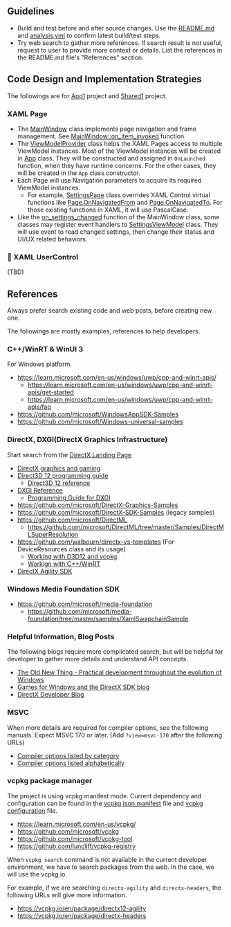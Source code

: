 

## Guidelines

- Build and test before and after source changes. Use the [README.md](../README.md) and [analysis.yml](./workflows/analysis.yml) to confirm latest build/test steps.
- Try web search to gather more references. If search result is not useful, request to user to provide more context or details. List the references in the README.md file's "References" section.

## Code Design and Implementation Strategies

The followings are for [App1](../App1/App1.vcxproj) project and [Shared1](../Shared1/Shared1.vcxproj) project.

### XAML Page

- The [MainWindow](../App1/MainWindow.xaml) class implements page navigation and frame management. See [MainWindow::on_item_invoked](../App1/MainWindow.xaml.cpp) function.
- The [ViewModelProvider](../App1/ViewModelProvider.idl) class helps the XAML Pages access to multiple ViewModel instances. Most of the ViewModel instances will be created in [App](../App1/App.xaml.cpp) class. They will be constructed and assigned in `OnLaunched` function, when they have runtime concerns. For the other cases, they will be created in the `App` class constructor.
- Each Page will use Navigation parameters to acquire its required ViewModel instances.
  - For example, [SettingsPage](../App1/SettingsPage.xaml.cpp) class overrides XAML Control virtual functions like [Page.OnNavigatedFrom](https://learn.microsoft.com/en-us/uwp/api/windows.ui.xaml.controls.page.onnavigatedfrom) and [Page.OnNavigatedTo](https://learn.microsoft.com/en-us/uwp/api/windows.ui.xaml.controls.page.onnavigatedto). For those existing functions in XAML, it will use PascalCase.
- Like the [on_settings_changed](../App1/MainWindow.xaml.cpp) function of the MainWindow class, some classes may register event handlers to [SettingsViewModel](../App1/SettingsViewModel.idl) class. They will use event to read changed settings, then change their status and UI/UX related behaviors.

### :construction: XAML UserControl

(TBD)

## References

Always prefer search existing code and web posts, before creating new one.

The followings are mostly examples, references to help developers.

### C++/WinRT & WinUI 3

For Windows platform.

- https://learn.microsoft.com/en-us/windows/uwp/cpp-and-winrt-apis/
  - https://learn.microsoft.com/en-us/windows/uwp/cpp-and-winrt-apis/get-started
  - https://learn.microsoft.com/en-us/windows/uwp/cpp-and-winrt-apis/faq
- https://github.com/microsoft/WindowsAppSDK-Samples
- https://github.com/microsoft/Windows-universal-samples

### DirectX, DXGI(DirectX Graphics Infrastructure)

Start search from the [DirectX Landing Page](https://devblogs.microsoft.com/directx/landing-page/)

- [DirectX graphics and gaming](https://learn.microsoft.com/en-us/windows/win32/directx)
- [Direct3D 12 programming guide](https://learn.microsoft.com/en-us/windows/win32/direct3d12/directx-12-programming-guide)
  - [Direct3D 12 reference](https://learn.microsoft.com/en-us/windows/win32/direct3d12/direct3d-12-reference)
- [DXGI Reference](https://learn.microsoft.com/en-us/windows/win32/direct3ddxgi/d3d10-graphics-reference-dxgi)
  - [Programming Guide for DXGI](https://learn.microsoft.com/en-us/windows/win32/direct3ddxgi/dx-graphics-dxgi-overviews)
- https://github.com/microsoft/DirectX-Graphics-Samples
- https://github.com/microsoft/DirectX-SDK-Samples (legacy samples)
- https://github.com/microsoft/DirectML
  - https://github.com/microsoft/DirectML/tree/master/Samples/DirectMLSuperResolution
- https://github.com/walbourn/directx-vs-templates (For DeviceResources class and its usage)
  - [Working with D3D12 and vcpkg](https://github.com/walbourn/directx-vs-templates/tree/main/d3d12game_vcpkg)
  - [Workign with C++/WinRT](https://github.com/walbourn/directx-vs-templates/tree/main/d3d12game_uwp_cppwinrt_dr)
- [DirectX Agility SDK](https://devblogs.microsoft.com/directx/directx12agility/)

### Windows Media Foundation SDK

- https://github.com/microsoft/media-foundation
  - https://github.com/microsoft/media-foundation/tree/master/samples/XamlSwapchainSample

### Helpful Information, Blog Posts

The following blogs require more complicated search, but will be helpful for developer to gather more details and understand API concepts.

- [The Old New Thing - Practical development throughout the evolution of Windows](https://devblogs.microsoft.com/oldnewthing/)
- [Games for Windows and the DirectX SDK blog](https://walbourn.github.io/tags/)
- [DirectX Developer Blog](https://devblogs.microsoft.com/directx/)

### MSVC

When more details are required for compiler options, see the following manuals.
Expect MSVC 170 or later. (Add `?view=msvc-170` after the following URLs)

- [Compiler options listed by category](https://learn.microsoft.com/en-us/cpp/build/reference/compiler-options-listed-by-category#header-unitsmodules)
- [Compiler options listed alphabetically](https://learn.microsoft.com/en-us/cpp/build/reference/compiler-options-listed-alphabetically)


### vcpkg package manager

The project is using vcpkg manifest mode.
Current dependency and configuration can be found in the [vcpkg.json manifest](../vcpkg.json) file and [vcpkg configuration](../vcpkg-configuration.json) file.

- https://learn.microsoft.com/en-us/vcpkg/
- https://github.com/microsoft/vcpkg
- https://github.com/microsoft/vcpkg-tool
- https://github.com/luncliff/vcpkg-registry

When `vcpkg search` command is not available in the current developer environment, we have to search packages from the web. In the case, we will use the vcpkg.io.

For example, if we are searching `directx-agility` and `directx-headers`, the following URLs will give more information.

- https://vcpkg.io/en/package/directx12-agility
- https://vcpkg.io/en/package/directx-headers
